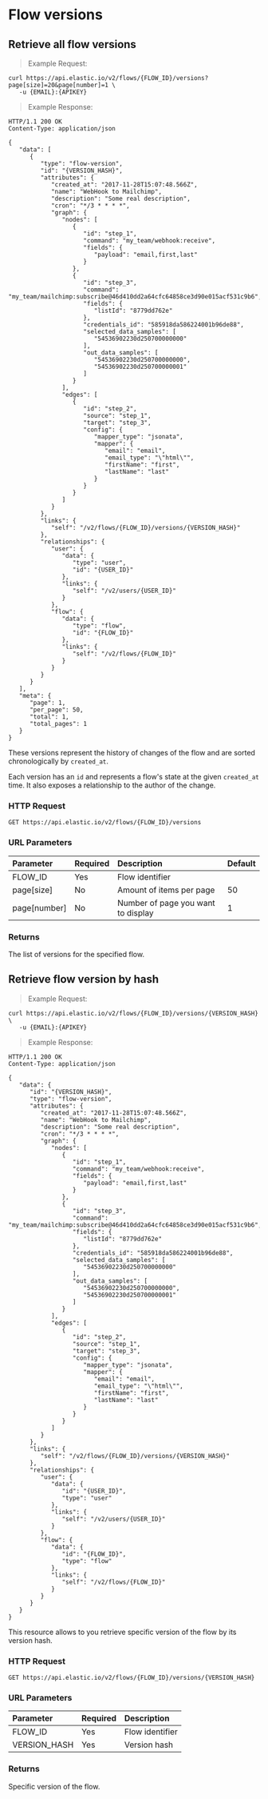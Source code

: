 # Flow versions

## Retrieve all flow versions

> Example Request:

```shell
curl https://api.elastic.io/v2/flows/{FLOW_ID}/versions?page[size]=20&page[number]=1 \
   -u {EMAIL}:{APIKEY}
```

> Example Response:

```http
HTTP/1.1 200 OK
Content-Type: application/json

{
   "data": [
      {
         "type": "flow-version",
         "id": "{VERSION_HASH}",
         "attributes": {
            "created_at": "2017-11-28T15:07:48.566Z",
            "name": "WebHook to Mailchimp",
            "description": "Some real description",
            "cron": "*/3 * * * *",
            "graph": {
               "nodes": [
                  {
                     "id": "step_1",
                     "command": "my_team/webhook:receive",
                     "fields": {
                        "payload": "email,first,last"
                     }
                  },
                  {
                     "id": "step_3",
                     "command": "my_team/mailchimp:subscribe@46d410dd2a64cfc64858ce3d90e015acf531c9b6",
                     "fields": {
                        "listId": "8779dd762e"
                     },
                     "credentials_id": "585918da586224001b96de88",
                     "selected_data_samples": [
                        "54536902230d250700000000"
                     ],
                     "out_data_samples": [
                        "54536902230d250700000000",
                        "54536902230d250700000001"
                     ]
                  }
               ],
               "edges": [
                  {
                     "id": "step_2",
                     "source": "step_1",
                     "target": "step_3",
                     "config": {
                        "mapper_type": "jsonata",
                        "mapper": {
                           "email": "email",
                           "email_type": "\"html\"",
                           "firstName": "first",
                           "lastName": "last"
                        }
                     }
                  }
               ]
            }
         },
         "links": {
            "self": "/v2/flows/{FLOW_ID}/versions/{VERSION_HASH}"
         },
         "relationships": {
            "user": {
               "data": {
                  "type": "user",
                  "id": "{USER_ID}"
               },
               "links": {
                  "self": "/v2/users/{USER_ID}"
               }
            },
            "flow": {
               "data": {
                  "type": "flow",
                  "id": "{FLOW_ID}"
               },
               "links": {
                  "self": "/v2/flows/{FLOW_ID}"
               }
            }
         }
      }
   ],
   "meta": {
      "page": 1,
      "per_page": 50,
      "total": 1,
      "total_pages": 1
   }
}
```

These versions represent the history of changes of the flow and are sorted chronologically by `created_at`.

Each version has an `id` and represents a flow's state at the given `created_at` time.
It also exposes a relationship to the author of the change.

### HTTP Request

`GET https://api.elastic.io/v2/flows/{FLOW_ID}/versions`

### URL Parameters

| Parameter      | Required | Description                        | Default |
| :------------- | :------- | :----------------------------------| :------ |
| FLOW_ID        | Yes      | Flow identifier                    |         |
| page\[size\]   | No       | Amount of items per page           | 50      |
| page\[number\] | No       | Number of page you want to display | 1       |


### Returns

The list of versions for the specified flow.

## Retrieve flow version by hash

> Example Request:

```shell
curl https://api.elastic.io/v2/flows/{FLOW_ID}/versions/{VERSION_HASH} \
   -u {EMAIL}:{APIKEY}
```

> Example Response:

```http
HTTP/1.1 200 OK
Content-Type: application/json

{
   "data": {
      "id": "{VERSION_HASH}",
      "type": "flow-version",
      "attributes": {
         "created_at": "2017-11-28T15:07:48.566Z",
         "name": "WebHook to Mailchimp",
         "description": "Some real description",
         "cron": "*/3 * * * *",
         "graph": {
            "nodes": [
               {
                  "id": "step_1",
                  "command": "my_team/webhook:receive",
                  "fields": {
                     "payload": "email,first,last"
                  }
               },
               {
                  "id": "step_3",
                  "command": "my_team/mailchimp:subscribe@46d410dd2a64cfc64858ce3d90e015acf531c9b6",
                  "fields": {
                     "listId": "8779dd762e"
                  },
                  "credentials_id": "585918da586224001b96de88",
                  "selected_data_samples": [
                     "54536902230d250700000000"
                  ],
                  "out_data_samples": [
                     "54536902230d250700000000",
                     "54536902230d250700000001"
                  ]
               }
            ],
            "edges": [
               {
                  "id": "step_2",
                  "source": "step_1",
                  "target": "step_3",
                  "config": {
                     "mapper_type": "jsonata",
                     "mapper": {
                        "email": "email",
                        "email_type": "\"html\"",
                        "firstName": "first",
                        "lastName": "last"
                     }
                  }
               }
            ]
         }
      },
      "links": {
         "self": "/v2/flows/{FLOW_ID}/versions/{VERSION_HASH}"
      },
      "relationships": {
         "user": {
            "data": {
               "id": "{USER_ID}",
               "type": "user"
            },
            "links": {
               "self": "/v2/users/{USER_ID}"
            }
         },
         "flow": {
            "data": {
               "id": "{FLOW_ID}",
               "type": "flow"
            },
            "links": {
               "self": "/v2/flows/{FLOW_ID}"
            }
         }
      }
   }
}
```

This resource allows to you retrieve specific version of the flow by its version hash.

### HTTP Request

`GET https://api.elastic.io/v2/flows/{FLOW_ID}/versions/{VERSION_HASH}`

### URL Parameters

| Parameter    | Required | Description     |
| :----------- | :------- | :-------------- |
| FLOW_ID      | Yes      | Flow identifier |
| VERSION_HASH | Yes      | Version hash    |

### Returns

Specific version of the flow.
